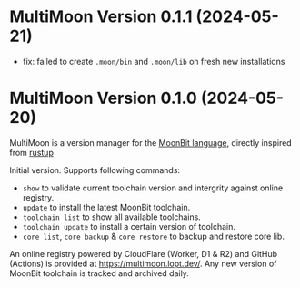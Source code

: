MultiMoon Version 0.1.1 (2024-05-21)
===============================

 - fix: failed to create `.moon/bin` and `.moon/lib` on fresh new installations

MultiMoon Version 0.1.0 (2024-05-20)
===============================

MultiMoon is a version manager for the [MoonBit language][moonbitlang], directly inspired from [rustup][rustup]

Initial version. Supports following commands:

 - `show` to validate current toolchain version and intergrity against online registry.
 - `update` to install the latest MoonBit toolchain.
 - `toolchain list` to show all available toolchains.
 - `toolchain update` to install a certain version of toolchain.
 - `core list`, `core backup` & `core restore` to backup and restore core lib.

An online registry powered by CloudFlare (Worker, D1 & R2) and GitHub (Actions) is provided at <https://multimoon.lopt.dev/>. Any new version of MoonBit toolchain is tracked and archived daily. 

[moonbitlang]: https://www.moonbitlang.com/
[rustup]: https://rustup.rs/
